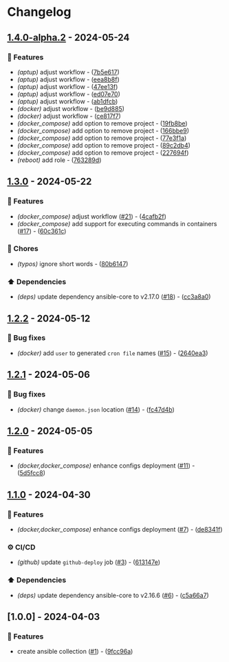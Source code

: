 # Changelog

## [1.4.0-alpha.2](https://github.com/DeadNews/ansible-collection-util/compare/v1.3.0...v1.4.0-alpha.2) - 2024-05-24

### 🚀 Features

- _(aptup)_ adjust workflow - ([7b5e617](https://github.com/DeadNews/ansible-collection-util/commit/7b5e617d15709504a55bf75e98a366bfdf6fe49f))
- _(aptup)_ adjust workflow - ([eea8b8f](https://github.com/DeadNews/ansible-collection-util/commit/eea8b8f6f57219ee8ab3013ddb6de285cc7bcab1))
- _(aptup)_ adjust workflow - ([47ee13f](https://github.com/DeadNews/ansible-collection-util/commit/47ee13f1b9f571a4844af5ef1faa0ac8a91b0bc1))
- _(aptup)_ adjust workflow - ([ed07e70](https://github.com/DeadNews/ansible-collection-util/commit/ed07e704a51e82072c4f03f0a1edba83c86be034))
- _(aptup)_ adjust workflow - ([ab1dfcb](https://github.com/DeadNews/ansible-collection-util/commit/ab1dfcb536113f680f97be65c0d362f69c55ae05))
- _(docker)_ adjust workflow - ([be9d885](https://github.com/DeadNews/ansible-collection-util/commit/be9d885bf399b327455c8abdb1c26f8fc37e07ca))
- _(docker)_ adjust workflow - ([ce817f7](https://github.com/DeadNews/ansible-collection-util/commit/ce817f7083ec55988d4ac43a940b3c841635e0ea))
- _(docker_compose)_ add option to remove project - ([19fb8be](https://github.com/DeadNews/ansible-collection-util/commit/19fb8bed7b3dade3a308a249cc8afd220e43cb8c))
- _(docker_compose)_ add option to remove project - ([166bbe9](https://github.com/DeadNews/ansible-collection-util/commit/166bbe9df595234ca98cf2a60fe118167d06c439))
- _(docker_compose)_ add option to remove project - ([77e3f1a](https://github.com/DeadNews/ansible-collection-util/commit/77e3f1aea38bd927e0851e8067e2720d478b0f01))
- _(docker_compose)_ add option to remove project - ([89c2db4](https://github.com/DeadNews/ansible-collection-util/commit/89c2db4be2fca9d900bdb7e667ad15205fc0f210))
- _(docker_compose)_ add option to remove project - ([227694f](https://github.com/DeadNews/ansible-collection-util/commit/227694f02b571465f61ed3e4a5c764047ce73678))
- _(reboot)_ add role - ([763289d](https://github.com/DeadNews/ansible-collection-util/commit/763289d15777db1e0f00d9f914634c9dc7ca4bd3))

## [1.3.0](https://github.com/DeadNews/ansible-collection-util/compare/v1.2.2...v1.3.0) - 2024-05-22

### 🚀 Features

- _(docker_compose)_ adjust workflow ([#21](https://github.com/DeadNews/ansible-collection-util/issues/21)) - ([4cafb2f](https://github.com/DeadNews/ansible-collection-util/commit/4cafb2f93adc958bc767228968ea1a24c522c47a))
- _(docker_compose)_ add support for executing commands in containers ([#17](https://github.com/DeadNews/ansible-collection-util/issues/17)) - ([60c361c](https://github.com/DeadNews/ansible-collection-util/commit/60c361ca3a29730cb835068b2e022faf7191768a))

### 🧹 Chores

- _(typos)_ ignore short words - ([80b6147](https://github.com/DeadNews/ansible-collection-util/commit/80b61475056101eeb80a310d5b5bb7d54d049015))

### ⬆️ Dependencies

- _(deps)_ update dependency ansible-core to v2.17.0 ([#18](https://github.com/DeadNews/ansible-collection-util/issues/18)) - ([cc3a8a0](https://github.com/DeadNews/ansible-collection-util/commit/cc3a8a0586f3ad97780b489ee467c4dc4289d150))

## [1.2.2](https://github.com/DeadNews/ansible-collection-util/compare/v1.2.1...v1.2.2) - 2024-05-12

### 🐛 Bug fixes

- _(docker)_ add `user` to generated `cron file` names ([#15](https://github.com/DeadNews/ansible-collection-util/issues/15)) - ([2640ea3](https://github.com/DeadNews/ansible-collection-util/commit/2640ea344a067cf061dd28978cae2ab00fc04dac))

## [1.2.1](https://github.com/DeadNews/ansible-collection-util/compare/v1.2.0...v1.2.1) - 2024-05-06

### 🐛 Bug fixes

- _(docker)_ change `daemon.json` location ([#14](https://github.com/DeadNews/ansible-collection-util/issues/14)) - ([fc47d4b](https://github.com/DeadNews/ansible-collection-util/commit/fc47d4b6775fcf7ef9382f76cf2f098d01293da1))

## [1.2.0](https://github.com/DeadNews/ansible-collection-util/compare/v1.1.0...v1.2.0) - 2024-05-05

### 🚀 Features

- _(docker,docker_compose)_ enhance configs deployment ([#11](https://github.com/DeadNews/ansible-collection-util/issues/11)) - ([5d5fcc8](https://github.com/DeadNews/ansible-collection-util/commit/5d5fcc8ce3705420ae64f415f8cd46d63eb5d938))

## [1.1.0](https://github.com/DeadNews/ansible-collection-util/compare/v1.0.0...v1.1.0) - 2024-04-30

### 🚀 Features

- _(docker,docker_compose)_ enhance configs deployment ([#7](https://github.com/DeadNews/ansible-collection-util/issues/7)) - ([de8341f](https://github.com/DeadNews/ansible-collection-util/commit/de8341fcd1b568ffb2f394ff18fe40427a50949b))

### ⚙️ CI/CD

- _(github)_ update `github-deploy` job ([#3](https://github.com/DeadNews/ansible-collection-util/issues/3)) - ([613147e](https://github.com/DeadNews/ansible-collection-util/commit/613147ebf8ebdef25a5fc73d8fe96e7cf0f6ae06))

### ⬆️ Dependencies

- _(deps)_ update dependency ansible-core to v2.16.6 ([#6](https://github.com/DeadNews/ansible-collection-util/issues/6)) - ([c5a66a7](https://github.com/DeadNews/ansible-collection-util/commit/c5a66a7a48407ba844a7a1ae80ed0abb6cef2069))

## [1.0.0] - 2024-04-03

### 🚀 Features

- create ansible collection ([#1](https://github.com/DeadNews/ansible-collection-util/issues/1)) - ([9fcc96a](https://github.com/DeadNews/ansible-collection-util/commit/9fcc96a276deabfd1b7987ed3aa1224c02a74ee5))

<!-- generated by git-cliff -->
